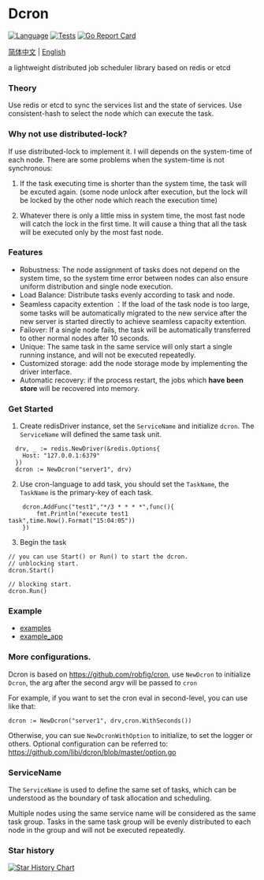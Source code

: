 Dcron
==============
[![Language](https://img.shields.io/badge/Language-Go-blue.svg)](https://golang.org/)
[![Tests](https://github.com/libi/dcron/actions/workflows/test.yml/badge.svg)](https://github.com/libi/dcron/actions/workflows/test.yml)
[![Go Report Card](https://goreportcard.com/badge/github.com/libi/dcron#1)](https://goreportcard.com/report/github.com/libi/dcron)

[简体中文](README_CN.md) | [English](README.md)

a lightweight distributed job scheduler library based on redis or etcd

### Theory

Use redis or etcd to sync the services list and the state of services. Use consistent-hash
to select the node which can execute the task.

### Why not use distributed-lock?

If use distributed-lock to implement it. I will depends on the system-time of each node. There are some problems when the system-time is not synchronous: 
1. If the task executing time is shorter than the system time, the task will be excuted again. (some node unlock after execution, but the lock will be locked by the other node which reach the execution time)

2. Whatever there is only a little miss in system time, the most fast node will catch the lock in the first time. It will cause a thing that all the task will be executed only by the most fast node.

### Features 
- Robustness: The node assignment of tasks does not depend on the system time, so the system time error between nodes can also ensure uniform distribution and single node execution.
- Load Balance: Distribute tasks evenly according to task and node.
- Seamless capacity extention ：If the load of the task node is too large, some tasks will be automatically migrated to the new service after the new server is started directly to achieve seamless capacity extention. 
- Failover: If a single node fails, the task will be automatically transferred to other normal nodes after 10 seconds. 
- Unique: The same task in the same service will only start a single running instance, and will not be executed repeatedly. 
- Customized storage: add the node storage mode by implementing the driver interface.
- Automatic recovery: if the process restart, the jobs which **have been store** will be recovered into memory.

### Get Started

1. Create redisDriver instance, set the `ServiceName` and initialize `dcron`. The `ServiceName` will defined the same task unit.
```golang
  drv, _ := redis.NewDriver(&redis.Options{
    Host: "127.0.0.1:6379"
  })
  dcron := NewDcron("server1", drv)
```
2. Use cron-language to add task, you should set the `TaskName`, the `TaskName` is the primary-key of each task.
```golang
    dcron.AddFunc("test1","*/3 * * * *",func(){
		fmt.Println("execute test1 task",time.Now().Format("15:04:05"))
	})
```
3. Begin the task
```golang
// you can use Start() or Run() to start the dcron.
// unblocking start.
dcron.Start()

// blocking start.
dcron.Run()
```

### Example
- [examples](examples/)
- [example_app](https://github.com/dxyinme/dcron_example_app)


### More configurations.

Dcron is based on https://github.com/robfig/cron, use `NewDcron` to initialize `Dcron`, the arg after the second argv will be passed to `cron`

For example, if you want to set the cron eval in second-level, you can use like that:
```golang
dcron := NewDcron("server1", drv,cron.WithSeconds())
```

Otherwise, you can sue `NewDcronWithOption` to initialize, to set the logger or others. Optional configuration can be referred to: https://github.com/libi/dcron/blob/master/option.go

### ServiceName

The `ServiceName` is used to define the same set of tasks, which can be understood as the boundary of task allocation and scheduling. 

Multiple nodes using the same service name will be considered as the same task group. Tasks in the same task group will be evenly distributed to each node in the group and will not be executed repeatedly.

### Star history

[![Star History Chart](https://api.star-history.com/svg?repos=libi/dcron&type=Date)](https://star-history.com/#libi/dcron&Date)